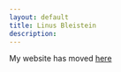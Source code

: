 ```yaml
---
layout: default
title: Linus Bleistein 
description: 
---
```


My website has moved [here](linusbleistein.com)

